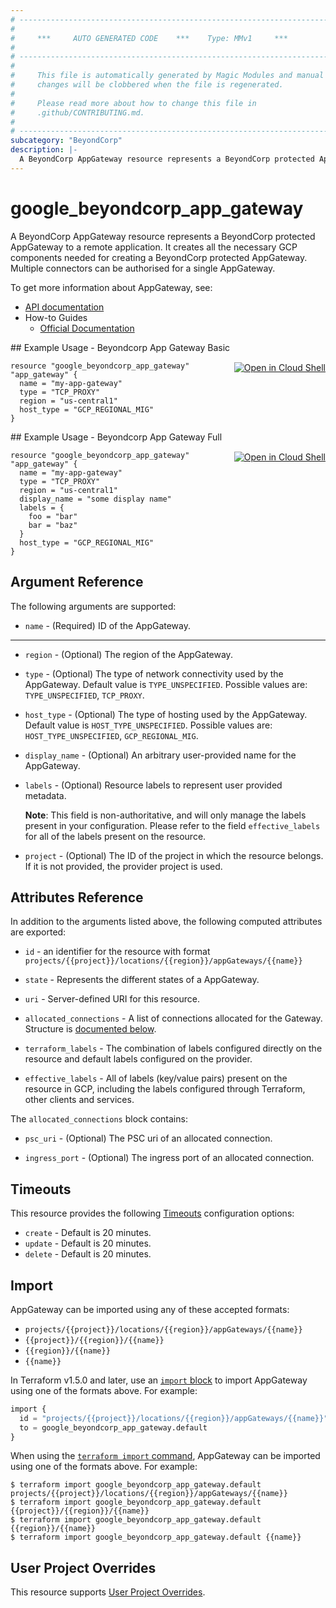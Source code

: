 ```yaml
---
# ----------------------------------------------------------------------------
#
#     ***     AUTO GENERATED CODE    ***    Type: MMv1     ***
#
# ----------------------------------------------------------------------------
#
#     This file is automatically generated by Magic Modules and manual
#     changes will be clobbered when the file is regenerated.
#
#     Please read more about how to change this file in
#     .github/CONTRIBUTING.md.
#
# ----------------------------------------------------------------------------
subcategory: "BeyondCorp"
description: |-
  A BeyondCorp AppGateway resource represents a BeyondCorp protected AppGateway to a remote application.
---
```


# google_beyondcorp_app_gateway

A BeyondCorp AppGateway resource represents a BeyondCorp protected AppGateway to a remote application. It creates 
all the necessary GCP components needed for creating a BeyondCorp protected AppGateway. Multiple connectors can be 
authorised for a single AppGateway.


To get more information about AppGateway, see:

* [API documentation](https://cloud.google.com/beyondcorp/docs/reference/rest#rest-resource:-v1.projects.locations.appgateways)
* How-to Guides
    * [Official Documentation](https://cloud.google.com/beyondcorp-enterprise/docs/enable-app-connector)

<div class = "oics-button" style="float: right; margin: 0 0 -15px">
  <a href="https://console.cloud.google.com/cloudshell/open?cloudshell_git_repo=https%3A%2F%2Fgithub.com%2Fterraform-google-modules%2Fdocs-examples.git&cloudshell_working_dir=beyondcorp_app_gateway_basic&cloudshell_image=gcr.io%2Fcloudshell-images%2Fcloudshell%3Alatest&open_in_editor=main.tf&cloudshell_print=.%2Fmotd&cloudshell_tutorial=.%2Ftutorial.md" target="_blank">
    <img alt="Open in Cloud Shell" src="//gstatic.com/cloudssh/images/open-btn.svg" style="max-height: 44px; margin: 32px auto; max-width: 100%;">
  </a>
</div>
## Example Usage - Beyondcorp App Gateway Basic


```hcl
resource "google_beyondcorp_app_gateway" "app_gateway" {
  name = "my-app-gateway"
  type = "TCP_PROXY"
  region = "us-central1"
  host_type = "GCP_REGIONAL_MIG"
}
```
<div class = "oics-button" style="float: right; margin: 0 0 -15px">
  <a href="https://console.cloud.google.com/cloudshell/open?cloudshell_git_repo=https%3A%2F%2Fgithub.com%2Fterraform-google-modules%2Fdocs-examples.git&cloudshell_working_dir=beyondcorp_app_gateway_full&cloudshell_image=gcr.io%2Fcloudshell-images%2Fcloudshell%3Alatest&open_in_editor=main.tf&cloudshell_print=.%2Fmotd&cloudshell_tutorial=.%2Ftutorial.md" target="_blank">
    <img alt="Open in Cloud Shell" src="//gstatic.com/cloudssh/images/open-btn.svg" style="max-height: 44px; margin: 32px auto; max-width: 100%;">
  </a>
</div>
## Example Usage - Beyondcorp App Gateway Full


```hcl
resource "google_beyondcorp_app_gateway" "app_gateway" {
  name = "my-app-gateway"
  type = "TCP_PROXY"
  region = "us-central1"
  display_name = "some display name"
  labels = {
    foo = "bar"
    bar = "baz"
  }
  host_type = "GCP_REGIONAL_MIG"
}
```

## Argument Reference

The following arguments are supported:


* `name` -
  (Required)
  ID of the AppGateway.


- - -


* `region` -
  (Optional)
  The region of the AppGateway.

* `type` -
  (Optional)
  The type of network connectivity used by the AppGateway.
  Default value is `TYPE_UNSPECIFIED`.
  Possible values are: `TYPE_UNSPECIFIED`, `TCP_PROXY`.

* `host_type` -
  (Optional)
  The type of hosting used by the AppGateway.
  Default value is `HOST_TYPE_UNSPECIFIED`.
  Possible values are: `HOST_TYPE_UNSPECIFIED`, `GCP_REGIONAL_MIG`.

* `display_name` -
  (Optional)
  An arbitrary user-provided name for the AppGateway.

* `labels` -
  (Optional)
  Resource labels to represent user provided metadata.

  **Note**: This field is non-authoritative, and will only manage the labels present in your configuration.
  Please refer to the field `effective_labels` for all of the labels present on the resource.

* `project` - (Optional) The ID of the project in which the resource belongs.
    If it is not provided, the provider project is used.


## Attributes Reference

In addition to the arguments listed above, the following computed attributes are exported:

* `id` - an identifier for the resource with format `projects/{{project}}/locations/{{region}}/appGateways/{{name}}`

* `state` -
  Represents the different states of a AppGateway.

* `uri` -
  Server-defined URI for this resource.

* `allocated_connections` -
  A list of connections allocated for the Gateway.
  Structure is [documented below](#nested_allocated_connections).

* `terraform_labels` -
  The combination of labels configured directly on the resource
   and default labels configured on the provider.

* `effective_labels` -
  All of labels (key/value pairs) present on the resource in GCP, including the labels configured through Terraform, other clients and services.


<a name="nested_allocated_connections"></a>The `allocated_connections` block contains:

* `psc_uri` -
  (Optional)
  The PSC uri of an allocated connection.

* `ingress_port` -
  (Optional)
  The ingress port of an allocated connection.

## Timeouts

This resource provides the following
[Timeouts](https://developer.hashicorp.com/terraform/plugin/sdkv2/resources/retries-and-customizable-timeouts) configuration options:

- `create` - Default is 20 minutes.
- `update` - Default is 20 minutes.
- `delete` - Default is 20 minutes.

## Import


AppGateway can be imported using any of these accepted formats:

* `projects/{{project}}/locations/{{region}}/appGateways/{{name}}`
* `{{project}}/{{region}}/{{name}}`
* `{{region}}/{{name}}`
* `{{name}}`


In Terraform v1.5.0 and later, use an [`import` block](https://developer.hashicorp.com/terraform/language/import) to import AppGateway using one of the formats above. For example:

```tf
import {
  id = "projects/{{project}}/locations/{{region}}/appGateways/{{name}}"
  to = google_beyondcorp_app_gateway.default
}
```

When using the [`terraform import` command](https://developer.hashicorp.com/terraform/cli/commands/import), AppGateway can be imported using one of the formats above. For example:

```
$ terraform import google_beyondcorp_app_gateway.default projects/{{project}}/locations/{{region}}/appGateways/{{name}}
$ terraform import google_beyondcorp_app_gateway.default {{project}}/{{region}}/{{name}}
$ terraform import google_beyondcorp_app_gateway.default {{region}}/{{name}}
$ terraform import google_beyondcorp_app_gateway.default {{name}}
```

## User Project Overrides

This resource supports [User Project Overrides](https://registry.terraform.io/providers/hashicorp/google/latest/docs/guides/provider_reference#user_project_override).
